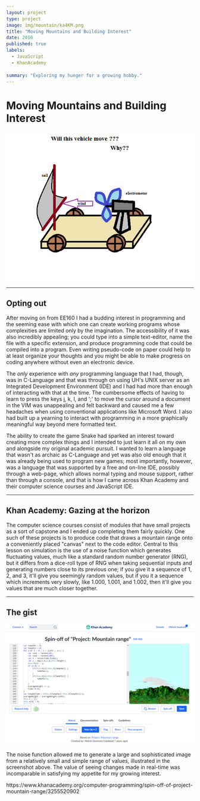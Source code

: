 ```yaml
---
layout: project
type: project
image: img/mountain/ka4KM.png
title: "Moving Mountains and Building Interest"
date: 2016
published: true
labels:
  - JavaScript
  - KhanAcademy

summary: "Exploring my hunger for a growing hobby."
---
```


  

<body>
  <h1>Moving Mountains and Building Interest</h1>
  <img class="img-fluid" src="../img/mountain/ka4KM.png">
  
  <hr>
  
  <h2>Opting out</h2>
  
  <p>After moving on from EE160 I had a budding interest in programming and the seeming ease with which one can create working programs whose complexities are limited only by the imagination.  The accessibility of it was also incredibly appealing; you could type into a simple text-editor, name the file with a specific extension, and produce programming code that could be compiled into a program.  Even writing pseudo-code on paper could help to at least organize your thoughts and you might be able to make progress on coding anywhere without even an electronic device.</p>
  
  <p>The <em>only</em> experience with <em>any</em> programming language that I had, though, was in C-Language and that was through on using UH's UNIX server as an Integrated Development Environment (IDE) and I had had more than enough of interacting with that at the time.  The cumbersome effects of having to learn to press the keys j, k, l, and ';' to move the cursor around a document in the VIM was unappealing and felt backward and caused me a few headaches when using conventional applications like Microsoft Word.  I also had built up a yearning to interact with programming in a more graphically meaningful way beyond mere formatted text.</p>
  
  <p>The ability to create the game Snake had sparked an interest toward creating more complex things and I intended to just learn it all on my own and alongside my original academic pursuit.  I wanted to learn a language that wasn't as archaic as C-Language and yet was also old enough that it was already being used to program new games; most importantly, however, was a language that was supported by a free and on-line IDE, possibly through a web-page, which allows normal typing and mouse support, rather than through a console, and that is how I came across Khan Academy and their computer science courses and JavaScript IDE.</p>
  
  <hr>
  
  <h2>Khan Academy: Gazing at the horizon</h2>
  
  <p>The computer science courses consist of modules that have small projects as a sort of capstone and I ended up completing them fairly quickly.  One such of these projects is to produce code that draws a mountain range onto a conveniently placed "canvas" next to the code editor.  Central to this lesson on simulation is the use of a noise function which generates fluctuating values, much like a standard random number generator (RNG), but it differs from a dice-roll type of RNG when taking sequential inputs and generating numbers close to its previous one; if you give it a sequence of 1, 2, and 3, it'll give you seemingly random values, but if you it a sequence which increments very slowly, like 1.000, 1.001, and 1.002, then it'll give you values that are much closer together.</p>
<hr>
    <h2>The gist</h2>
    <img class="img-fluid" src="../img/mountain/screenshot-mountain.png">
    <p>The noise function allowed me to generate a large and sophisticated image from a relatively small and simple range of values, illustrated in the screenshot above.  The value of seeing changes made in real-time was incomparable in satisfying my appetite for my growing interest.</p>
  https://www.khanacademy.org/computer-programming/spin-off-of-project-mountain-range/3255520902
  
</body>
